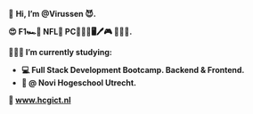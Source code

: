 👋 <b>Hi, I’m @Virussen 😈.

😍 F1🏎️🏁 NFL🏈 PC👷🏻‍♂️🖥🖊️🎮 👂🏻🎶.

👨🏼‍🎓 I’m currently studying:
 - 💻 Full Stack Development Bootcamp. Backend & Frontend. 
 - 🏦 @ Novi Hogeschool Utrecht.

🔗 www.hcgict.nl</b>
<!---
Virussen/Virussen is a ✨ special ✨ repository because its `README.md` (this file) appears on your GitHub profile.
You can click the Preview link to take a look at your changes.
--->
